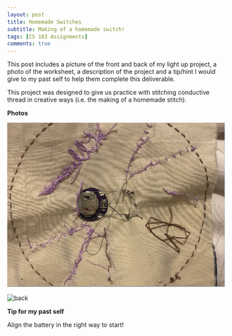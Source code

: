```yaml
---
layout: post
title: Homemade Switches 
subtitle: Making of a homemade switch! 
tags: [CS 103 Assignments]
comments: true
---
```


This post includes a picture of the front and back of my light up project, a photo of the worksheet, a description of the project and a tip/hint I would give to my past self to help them complete this deliverable. 
 
This project was designed to give us practice with stitching conductive thread in creative ways (i.e. the making of a homemade stitch).

**Photos**

![front](https://github.com/iangdp/iangdp.github.io/blob/master/assets/img/Screen%20Shot%202023-03-06%20at%2011.30.04%20PM.png?raw=true)

![back]()


**Tip for my past self**

Align the battery in the right way to start! 


